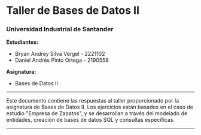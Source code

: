 # Taller de Bases de Datos II

### Universidad Industrial de Santander

**Estudiantes:**

- Bryan Andrey Silva Vergel - 2221102
- Daniel Andrés Pinto Ortega - 2190558

**Asignatura:**

- Bases de Datos II

---

Este documento contiene las respuestas al taller proporcionado por la asignatura de Bases de Datos II. Los ejercicios están basados en el caso de estudio "Empresa de Zapatos", y se desarrollan a través del modelado de entidades, creación de bases de datos SQL y consultas específicas.

---
